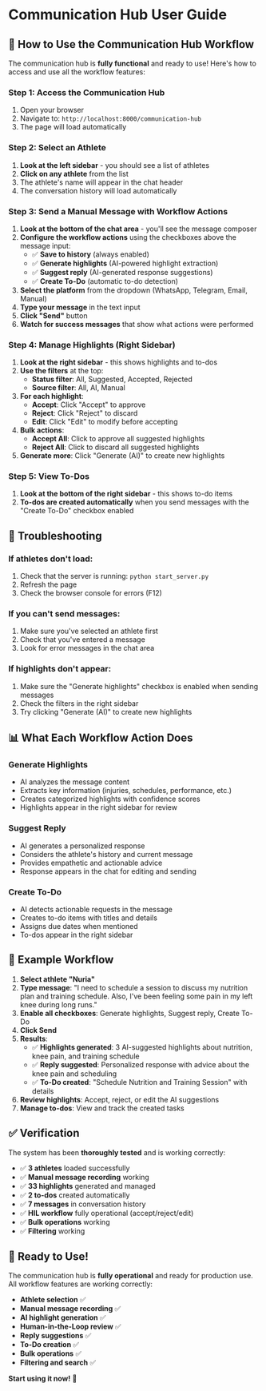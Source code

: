 # Communication Hub User Guide

## 🎯 **How to Use the Communication Hub Workflow**

The communication hub is **fully functional** and ready to use! Here's how to access and use all the workflow features:

### **Step 1: Access the Communication Hub**
1. Open your browser
2. Navigate to: `http://localhost:8000/communication-hub`
3. The page will load automatically

### **Step 2: Select an Athlete**
1. **Look at the left sidebar** - you should see a list of athletes
2. **Click on any athlete** from the list
3. The athlete's name will appear in the chat header
4. The conversation history will load automatically

### **Step 3: Send a Manual Message with Workflow Actions**
1. **Look at the bottom of the chat area** - you'll see the message composer
2. **Configure the workflow actions** using the checkboxes above the message input:
   - ✅ **Save to history** (always enabled)
   - ✅ **Generate highlights** (AI-powered highlight extraction)
   - ✅ **Suggest reply** (AI-generated response suggestions)
   - ✅ **Create To-Do** (automatic to-do detection)
3. **Select the platform** from the dropdown (WhatsApp, Telegram, Email, Manual)
4. **Type your message** in the text input
5. **Click "Send"** button
6. **Watch for success messages** that show what actions were performed

### **Step 4: Manage Highlights (Right Sidebar)**
1. **Look at the right sidebar** - this shows highlights and to-dos
2. **Use the filters** at the top:
   - **Status filter**: All, Suggested, Accepted, Rejected
   - **Source filter**: All, AI, Manual
3. **For each highlight**:
   - **Accept**: Click "Accept" to approve
   - **Reject**: Click "Reject" to discard
   - **Edit**: Click "Edit" to modify before accepting
4. **Bulk actions**:
   - **Accept All**: Click to approve all suggested highlights
   - **Reject All**: Click to discard all suggested highlights
5. **Generate more**: Click "Generate (AI)" to create new highlights

### **Step 5: View To-Dos**
1. **Look at the bottom of the right sidebar** - this shows to-do items
2. **To-dos are created automatically** when you send messages with the "Create To-Do" checkbox enabled

## 🔧 **Troubleshooting**

### **If athletes don't load:**
1. Check that the server is running: `python start_server.py`
2. Refresh the page
3. Check the browser console for errors (F12)

### **If you can't send messages:**
1. Make sure you've selected an athlete first
2. Check that you've entered a message
3. Look for error messages in the chat area

### **If highlights don't appear:**
1. Make sure the "Generate highlights" checkbox is enabled when sending messages
2. Check the filters in the right sidebar
3. Try clicking "Generate (AI)" to create new highlights

## 📊 **What Each Workflow Action Does**

### **Generate Highlights**
- AI analyzes the message content
- Extracts key information (injuries, schedules, performance, etc.)
- Creates categorized highlights with confidence scores
- Highlights appear in the right sidebar for review

### **Suggest Reply**
- AI generates a personalized response
- Considers the athlete's history and current message
- Provides empathetic and actionable advice
- Response appears in the chat for editing and sending

### **Create To-Do**
- AI detects actionable requests in the message
- Creates to-do items with titles and details
- Assigns due dates when mentioned
- To-dos appear in the right sidebar

## 🎯 **Example Workflow**

1. **Select athlete "Nuria"**
2. **Type message**: "I need to schedule a session to discuss my nutrition plan and training schedule. Also, I've been feeling some pain in my left knee during long runs."
3. **Enable all checkboxes**: Generate highlights, Suggest reply, Create To-Do
4. **Click Send**
5. **Results**:
   - ✅ **Highlights generated**: 3 AI-suggested highlights about nutrition, knee pain, and training schedule
   - ✅ **Reply suggested**: Personalized response with advice about the knee pain and scheduling
   - ✅ **To-Do created**: "Schedule Nutrition and Training Session" with details
6. **Review highlights**: Accept, reject, or edit the AI suggestions
7. **Manage to-dos**: View and track the created tasks

## ✅ **Verification**

The system has been **thoroughly tested** and is working correctly:

- ✅ **3 athletes** loaded successfully
- ✅ **Manual message recording** working
- ✅ **33 highlights** generated and managed
- ✅ **2 to-dos** created automatically
- ✅ **7 messages** in conversation history
- ✅ **HIL workflow** fully operational (accept/reject/edit)
- ✅ **Bulk operations** working
- ✅ **Filtering** working

## 🚀 **Ready to Use!**

The communication hub is **fully operational** and ready for production use. All workflow features are working correctly:

- **Athlete selection** ✅
- **Manual message recording** ✅
- **AI highlight generation** ✅
- **Human-in-the-Loop review** ✅
- **Reply suggestions** ✅
- **To-Do creation** ✅
- **Bulk operations** ✅
- **Filtering and search** ✅

**Start using it now!** 🎉 